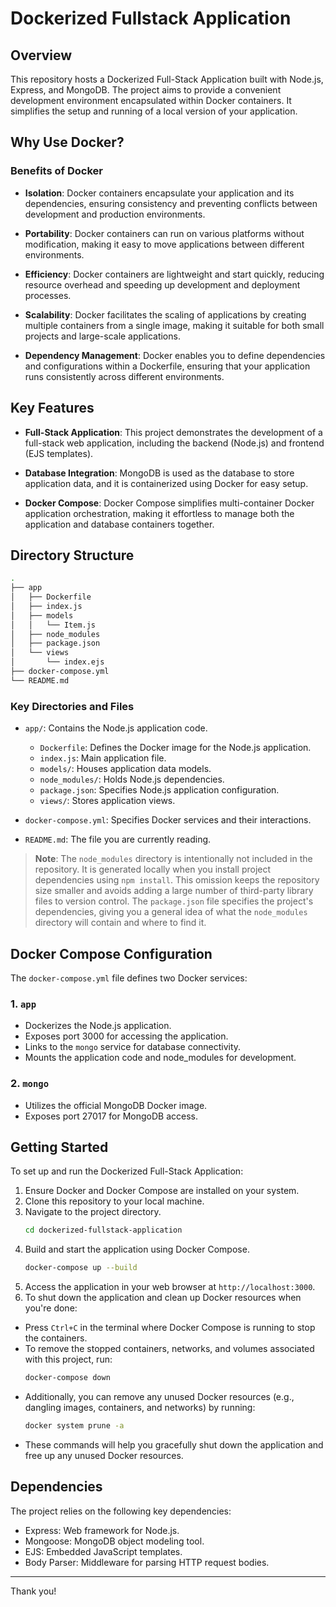 # Dockerized Fullstack Application

## Overview

This repository hosts a Dockerized Full-Stack Application built with Node.js, Express, and MongoDB. The project aims to provide a convenient development environment encapsulated within Docker containers. It simplifies the setup and running of a local version of your application.

## Why Use Docker?

### Benefits of Docker

- **Isolation**: Docker containers encapsulate your application and its dependencies, ensuring consistency and preventing conflicts between development and production environments.

- **Portability**: Docker containers can run on various platforms without modification, making it easy to move applications between different environments.

- **Efficiency**: Docker containers are lightweight and start quickly, reducing resource overhead and speeding up development and deployment processes.

- **Scalability**: Docker facilitates the scaling of applications by creating multiple containers from a single image, making it suitable for both small projects and large-scale applications.

- **Dependency Management**: Docker enables you to define dependencies and configurations within a Dockerfile, ensuring that your application runs consistently across different environments.

## Key Features

- **Full-Stack Application**: This project demonstrates the development of a full-stack web application, including the backend (Node.js) and frontend (EJS templates).

- **Database Integration**: MongoDB is used as the database to store application data, and it is containerized using Docker for easy setup.

- **Docker Compose**: Docker Compose simplifies multi-container Docker application orchestration, making it effortless to manage both the application and database containers together.

## Directory Structure

```bash
.
├── app
│   ├── Dockerfile
│   ├── index.js
│   ├── models
│   │   └── Item.js
│   ├── node_modules
│   ├── package.json
│   └── views
│       └── index.ejs
├── docker-compose.yml
└── README.md
```

### Key Directories and Files

- `app/`: Contains the Node.js application code.
  - `Dockerfile`: Defines the Docker image for the Node.js application.
  - `index.js`: Main application file.
  - `models/`: Houses application data models.
  - `node_modules/`: Holds Node.js dependencies.
  - `package.json`: Specifies Node.js application configuration.
  - `views/`: Stores application views.

- `docker-compose.yml`: Specifies Docker services and their interactions.
- `README.md`: The file you are currently reading.

> **Note**: The `node_modules` directory is intentionally not included in the repository. It is generated locally when you install project dependencies using `npm install`. This omission keeps the repository size smaller and avoids adding a large number of third-party library files to version control. The `package.json` file specifies the project's dependencies, giving you a general idea of what the `node_modules` directory will contain and where to find it.

## Docker Compose Configuration

The `docker-compose.yml` file defines two Docker services:

### 1. `app`

- Dockerizes the Node.js application.
- Exposes port 3000 for accessing the application.
- Links to the `mongo` service for database connectivity.
- Mounts the application code and node_modules for development.

### 2. `mongo`

- Utilizes the official MongoDB Docker image.
- Exposes port 27017 for MongoDB access.

## Getting Started

To set up and run the Dockerized Full-Stack Application:

1. Ensure Docker and Docker Compose are installed on your system.
2. Clone this repository to your local machine.
3. Navigate to the project directory.
    ```bash
    cd dockerized-fullstack-application
    ```
4. Build and start the application using Docker Compose.
    ```bash
    docker-compose up --build
    ```
5. Access the application in your web browser at `http://localhost:3000`.
6. To shut down the application and clean up Docker resources when you're done:

- Press `Ctrl+C` in the terminal where Docker Compose is running to stop the containers.
- To remove the stopped containers, networks, and volumes associated with this project, run:
    ```bash
    docker-compose down
    ```
- Additionally, you can remove any unused Docker resources (e.g., dangling images, containers, and networks) by running:
    ```bash
    docker system prune -a
    ```
- These commands will help you gracefully shut down the application and free up any unused Docker resources.

## Dependencies

The project relies on the following key dependencies:

- Express: Web framework for Node.js.
- Mongoose: MongoDB object modeling tool.
- EJS: Embedded JavaScript templates.
- Body Parser: Middleware for parsing HTTP request bodies.

---

Thank you!
